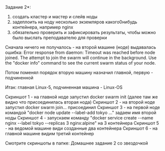 Задание 2*:
1) создать кластер и мастер и слейв ноды
2) задеплоить на ноду несколько экземляров какого0нибудь контейнера, например nginx
3) обязательно проверить и зафиксировать результаты, чтобы можно было выслать преподавателю для проверки

Сначала ничего не получалось - на второй машине (ноде) выдавалась ошибка:
Error response from daemon: Timeout was reached before node joined. The attempt to join the swarm will continue in the background. Use the "docker info" command to see the current swarm status of your node.

Потом поменял порядок вторую машину назначил главной, первую - подчиненной

Итак: главная Linux-5, подчиненная машина - Linux-OS

Скриншот 1 - на главной ноде запустил docker swarm init (далее там же видно что присоединилась вторая нода)
Скриншот 2 - на второй ноде запустил docker swarm join... присоединил 
Скриншот 3 - на первой ноде командой "docker node update --label-add tokyo ..." задаем имя второй ноды
Скриншот 4 - запускаем команду "docker service create --name nginx --label tokyo --replicas 3 nginx:alpine" на 3 контейнера
Скриншот 5 - на ведомой машине види созданные два контейнера
Скриншот 6 - на главной машине видим третий контейнер

Смотрите скриншоты в папке: Домашнее задание 2 со звездочкой